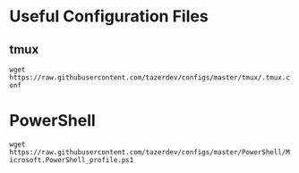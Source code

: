 # Useful Configuration Files

## tmux

```wget https://raw.githubusercontent.com/tazerdev/configs/master/tmux/.tmux.conf```

# PowerShell

```wget https://raw.githubusercontent.com/tazerdev/configs/master/PowerShell/Microsoft.PowerShell_profile.ps1```
